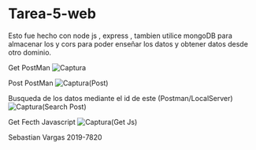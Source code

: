 # Tarea-5-web
Esto fue hecho con node js , express , tambien utilice mongoDB para almacenar los y cors para poder enseñar los datos y obtener datos desde otro dominio.

 Get PostMan
 ![Captura](https://user-images.githubusercontent.com/78440424/127533631-7a6a2eca-5dc9-47ac-9683-b493e80f888a.PNG)

Post PostMan
![Captura(Post)](https://user-images.githubusercontent.com/78440424/127533697-89268682-850a-4a60-9164-2cf36e82a0f7.PNG)

Busqueda de los datos mediante el id de este (Postman/LocalServer)
![Captura(Search Post)](https://user-images.githubusercontent.com/78440424/127533792-79ab46ad-a984-4820-9de9-67a6e1f317ab.PNG)

Get Fecth Javascript
![Captura(Get Js)](https://user-images.githubusercontent.com/78440424/127533896-98d29a87-6a79-4948-8b99-bf09397a4cdf.PNG)



Sebastian Vargas 2019-7820
